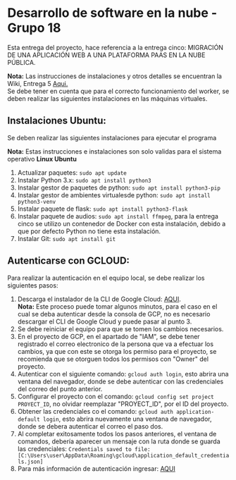 # Desarrollo de software en la nube - Grupo 18
Esta entrega del proyecto, hace referencia a la entrega cinco: MIGRACIÓN DE UNA APLICACIÓN WEB A UNA PLATAFORMA PAAS EN LA NUBE PÚBLICA.

**Nota:**
Las instrucciones de instalaciones y otros detalles se encuentran la Wiki, Entrega 5 [Aqui.](https://github.com/AAlbaB/Cloud_Conversion/wiki/Instalaci%C3%B3n-Plataforma-PAAS)<br>
Se debe tener en cuenta que para el correcto funcionamiento del worker, se deben realizar las siguientes instalaciones en las máquinas virtuales.

## Instalaciones Ubuntu:
Se deben realizar las siguientes instalaciones para ejecutar el programa

**Nota:** Estas instrucciones e instalaciones son solo validas para el sistema operativo **Linux Ubuntu**

1. Actualizar paquetes: `sudo apt update`
2. Instalar Python 3.x: `sudo apt install python3`
3. Instalar gestor de paquetes de python: `sudo apt install python3-pip`
4. Instalar gestor de ambientes virtualesde python: `sudo apt install python3-venv`
5. Instalar paquete de flask: `sudo apt install python3-flask`
6. Instalar paquete de audios: `sudo apt install ffmpeg`, para la entrega cinco se utilizo un contenedor de Docker con esta instalación, debido a que por defecto Python no tiene esta instalación.
7. Instalar Git: `sudo apt install git`

## Autenticarse con GCLOUD:
Para realizar la autenticación en el equipo local, se debe realizar los siguientes pasos:
1. Descarga el instalador de la CLI de Google Cloud: [AQUI](https://cloud.google.com/sdk/docs/install?hl=es-419#windows).<br> 
**Nota:** Este proceso puede tomar algunos minutos, para el caso en el cual se deba autenticar desde la consola de GCP, no es necesario descargar el CLI de Google Cloud y puede pasar al punto 3.
2. Se debe reiniciar el equipo para que se tomen los cambios necesarios.
3. En el proyecto de GCP, en el apartado de "IAM", se debe tener registrado el correo electronico de la persona que va a efectuar los cambios, ya que con este se otorga los permiso para el proyecto, se recomienda que se otorguen todos los permisos con "Owner" del proyecto.
4. Autenticar con el siguiente comando: `gcloud auth login`, esto abrira una ventana del navegador, donde se debe autenticar con las credenciales del correo del punto anterior.
5. Configurar el proyecto con el comando: `gcloud config set project PROYECT_ID`, no olvidar reemplazar "PROYECT_ID", por el ID del proyecto.
6. Obtener las credenciales co el comando: `gcloud auth application-default login`, esto abrira nuevamente una ventana de navegador, donde se debera autenticar el correo el paso dos.
7. Al completar exitosamente todos los pasos anteriores, el ventana de comandos, debería aparecer un mensaje con la ruta donde se guarda las credenciales: `Credentials saved to file: [C:\Users\user\AppData\Roaming\gcloud\application_default_credentials.json]` 
8. Para más información de autenticación ingresar: [AQUI](https://cloud.google.com/sdk/gcloud/reference/auth/login)

